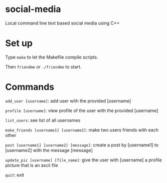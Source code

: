 # social-media
Local command line text based social media using C++

# Set up
Type `make` to let the Makefile compile scripts. 

Then `friendme` or `./friendme` to start.

# Commands
`add_user [username]`: add user with the provided [username]

`profile [username]`: view profile of the user with the provided [username]

`list_users`: see list of all usernames

`make_friends [username1] [username2]`: make two users friends with each other

`post [username1] [username2] [message]`: create a post by [username1] to [username2] with the message [message]

`update_pic [username] [file_name]`: give the user with [username] a profile picture that is an ascii file

`quit`: exit 
